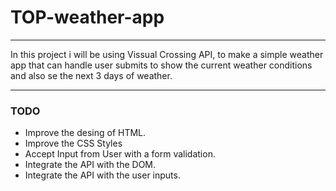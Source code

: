 # TOP-weather-app

---

In this project i will be using Vissual Crossing API, to make a simple weather app that can handle user submits to show the current weather conditions and also se the next 3 days of weather.

---

### TODO

-  Improve the desing of HTML.
-  Improve the CSS Styles
-  Accept Input from User with a form validation.
-  Integrate the API with the DOM.
-  Integrate the API with the user inputs.
